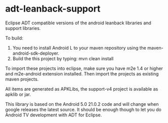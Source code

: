 adt-leanback-support
====================

Eclipse ADT compatible versions of the android leanback libraries and support libraries.

To build:

1. You need to install Android L to your maven repository using the maven-android-sdk-deployer.
2. Build the this project by typing: mvn clean install

To import these projects into eclipse, make sure you have m2e 1.4 or higher and m2e-android
extension installed.  Then import the projects as existing maven projects.

All items are generated as APKLibs, the support-v4 project is available as apklib or jar.

This library is based on the Android 5.0 21.0.2 code and will change when google releases the
latest source.  It should be enough though to let you do Android TV development with ADT for Eclipse.

